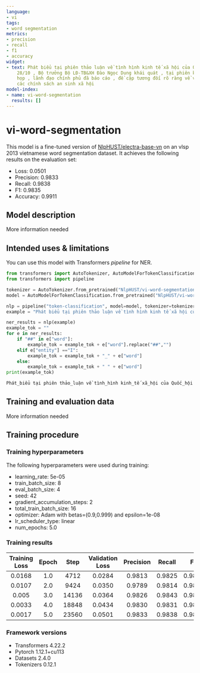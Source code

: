 ```yaml
---
language:
- vi
tags:
- word segmentation
metrics:
- precision
- recall
- f1
- accuracy
widget:
- text: Phát biểu tại phiên thảo luận về tình hình kinh tế xã hội của Quốc hội sáng
    28/10 , Bộ trưởng Bộ LĐ-TB&XH Đào Ngọc Dung khái quát , tại phiên khai mạc kỳ
    họp , lãnh đạo chính phủ đã báo cáo , đề cập tương đối rõ ràng về việc thực hiện
    các chính sách an sinh xã hội
model-index:
- name: vi-word-segmentation
  results: []
---
```


<!-- This model card has been generated automatically according to the information the Trainer had access to. You
should probably proofread and complete it, then remove this comment. -->

# vi-word-segmentation

This model is a fine-tuned version of [NlpHUST/electra-base-vn](https://huggingface.co/NlpHUST/electra-base-vn) on an vlsp 2013 vietnamese word segmentation dataset.
It achieves the following results on the evaluation set:
- Loss: 0.0501
- Precision: 0.9833
- Recall: 0.9838
- F1: 0.9835
- Accuracy: 0.9911

## Model description

More information needed

## Intended uses & limitations

You can use this model with Transformers *pipeline* for NER.

```python
from transformers import AutoTokenizer, AutoModelForTokenClassification
from transformers import pipeline

tokenizer = AutoTokenizer.from_pretrained("NlpHUST/vi-word-segmentation")
model = AutoModelForTokenClassification.from_pretrained("NlpHUST/vi-word-segmentation")

nlp = pipeline("token-classification", model=model, tokenizer=tokenizer)
example = "Phát biểu tại phiên thảo luận về tình hình kinh tế xã hội của Quốc hội sáng 28/10 , Bộ trưởng Bộ LĐ-TB&XH Đào Ngọc Dung khái quát , tại phiên khai mạc kỳ họp , lãnh đạo chính phủ đã báo cáo , đề cập tương đối rõ ràng về việc thực hiện các chính sách an sinh xã hội"

ner_results = nlp(example)
example_tok = ""
for e in ner_results:
    if "##" in e["word"]:
        example_tok = example_tok + e["word"].replace("##","")
    elif e["entity"] =="I":
        example_tok = example_tok + "_" + e["word"]
    else:
        example_tok = example_tok + " " + e["word"]
print(example_tok)

Phát_biểu tại phiên thảo_luận về tình_hình kinh_tế xã_hội của Quốc_hội sáng 28 / 10 , Bộ_trưởng Bộ LĐ - TB [UNK] XH Đào_Ngọc_Dung khái_quát , tại phiên khai_mạc kỳ họp , lãnh_đạo chính_phủ đã báo_cáo , đề_cập tương_đối rõ_ràng về việc thực_hiện các chính_sách an_sinh xã_hội

```

## Training and evaluation data

More information needed

## Training procedure

### Training hyperparameters

The following hyperparameters were used during training:
- learning_rate: 5e-05
- train_batch_size: 8
- eval_batch_size: 4
- seed: 42
- gradient_accumulation_steps: 2
- total_train_batch_size: 16
- optimizer: Adam with betas=(0.9,0.999) and epsilon=1e-08
- lr_scheduler_type: linear
- num_epochs: 5.0

### Training results

| Training Loss | Epoch | Step  | Validation Loss | Precision | Recall | F1     | Accuracy |
|:-------------:|:-----:|:-----:|:---------------:|:---------:|:------:|:------:|:--------:|
| 0.0168        | 1.0   | 4712  | 0.0284          | 0.9813    | 0.9825 | 0.9819 | 0.9904   |
| 0.0107        | 2.0   | 9424  | 0.0350          | 0.9789    | 0.9814 | 0.9802 | 0.9895   |
| 0.005         | 3.0   | 14136 | 0.0364          | 0.9826    | 0.9843 | 0.9835 | 0.9909   |
| 0.0033        | 4.0   | 18848 | 0.0434          | 0.9830    | 0.9831 | 0.9830 | 0.9908   |
| 0.0017        | 5.0   | 23560 | 0.0501          | 0.9833    | 0.9838 | 0.9835 | 0.9911   |


### Framework versions

- Transformers 4.22.2
- Pytorch 1.12.1+cu113
- Datasets 2.4.0
- Tokenizers 0.12.1
